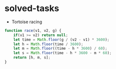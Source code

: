 # solved-tasks

* Tortoise racing
```javascript
function race(v1, v2, g) {
    if(v1 >= v2) return null;
    let time = Math.floor(g / (v2 - v1) * 3600);
    let h = Math.floor(time / 3600);
    let m = Math.floor((time - h * 3600) / 60);
    let s = Math.floor(time - h * 3600 - m * 60);
    return [h, m, s];
}
```

